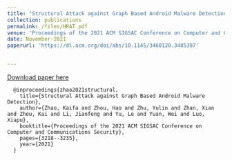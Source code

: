 ```yaml
---
title: "Structural Attack against Graph Based Android Malware Detection"
collection: publications
permalink: /files/HRAT.pdf
venue: 'Proceedings of the 2021 ACM SIGSAC Conference on Computer and Communications Security (CCS)'
date: November-2021
paperurl: 'https://dl.acm.org/doi/abs/10.1145/3460120.3485387'


---
```


[Download paper here](http://zacharykzhao.github.io/files/HRAT.pdf)

```
  @inproceedings{zhao2021structural,
    title={Structural Attack against Graph Based Android Malware Detection},
    author={Zhao, Kaifa and Zhou, Hao and Zhu, Yulin and Zhan, Xian and Zhou, Kai and Li, Jianfeng and Yu, Le and Yuan, Wei and Luo, Xiapu},
    booktitle={Proceedings of the 2021 ACM SIGSAC Conference on Computer and Communications Security},
    pages={3218--3235},
    year={2021}
  }
```

